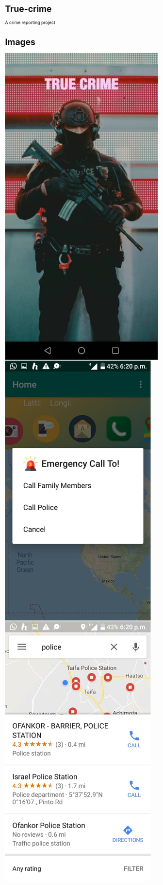 # True-crime
A crime reporting project


 # Images 
 ![](shots/one.jpeg)
 ![](shots/two.jpeg)
 ![](shots/three.jpeg)
 
